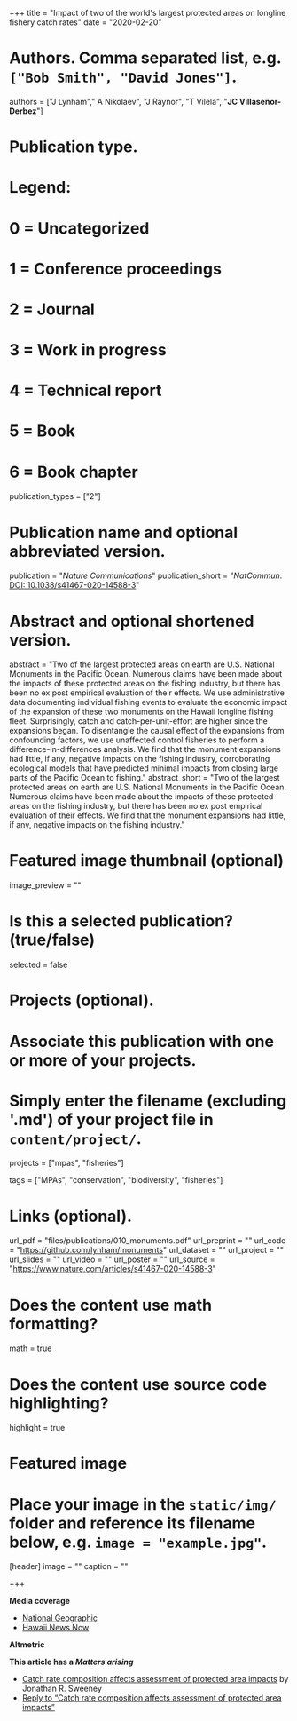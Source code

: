 +++
title = "Impact of two of the world's largest protected areas on longline fishery catch rates"
date = "2020-02-20"

# Authors. Comma separated list, e.g. `["Bob Smith", "David Jones"]`.
authors = ["J Lynham"," A Nikolaev", "J Raynor", "T Vilela",  "**JC Villaseñor-Derbez**"]

# Publication type.
# Legend:
# 0 = Uncategorized
# 1 = Conference proceedings
# 2 = Journal
# 3 = Work in progress
# 4 = Technical report
# 5 = Book
# 6 = Book chapter
publication_types = ["2"]

# Publication name and optional abbreviated version.
publication = "*Nature Communications*"
publication_short = "*NatCommun*. [DOI: 10.1038/s41467-020-14588-3](https://doi.org/10.1038/s41467-020-14588-3)"

# Abstract and optional shortened version.
abstract = "Two of the largest protected areas on earth are U.S. National Monuments in the Pacific Ocean. Numerous claims have been made about the impacts of these protected areas on the fishing industry, but there has been no ex post empirical evaluation of their effects. We use administrative data documenting individual fishing events to evaluate the economic impact of the expansion of these two monuments on the Hawaii longline fishing fleet. Surprisingly, catch and catch-per-unit-effort are higher since the expansions began. To disentangle the causal effect of the expansions from confounding factors, we use unaffected control fisheries to perform a difference-in-differences analysis. We find that the monument expansions had little, if any, negative impacts on the fishing industry, corroborating ecological models that have predicted minimal impacts from closing large parts of the Pacific Ocean to fishing."
abstract_short = "Two of the largest protected areas on earth are U.S. National Monuments in the Pacific Ocean. Numerous claims have been made about the impacts of these protected areas on the fishing industry, but there has been no ex post empirical evaluation of their effects. We find that the monument expansions had little, if any, negative impacts on the fishing industry."

# Featured image thumbnail (optional)
image_preview = ""

# Is this a selected publication? (true/false)
selected = false

# Projects (optional).
#   Associate this publication with one or more of your projects.
#   Simply enter the filename (excluding '.md') of your project file in `content/project/`.
projects = ["mpas", "fisheries"]

tags = ["MPAs", "conservation", "biodiversity", "fisheries"]

# Links (optional).
url_pdf = "files/publications/010_monuments.pdf"
url_preprint = ""
url_code = "https://github.com/lynham/monuments"
url_dataset = ""
url_project = ""
url_slides = ""
url_video = ""
url_poster = ""
url_source = "https://www.nature.com/articles/s41467-020-14588-3"

# Does the content use math formatting?
math = true

# Does the content use source code highlighting?
highlight = true

# Featured image
# Place your image in the `static/img/` folder and reference its filename below, e.g. `image = "example.jpg"`.
[header]
image = ""
caption = ""

+++

**Media coverage**

- [National Geographic](https://www.nationalgeographic.com/science/2020/05/fishery-managers-seek-to-open-pacific-monuments-to-fishing/#close)
- [Hawaii News Now](https://www.hawaiinewsnow.com/2020/02/25/study-expansion-pacific-marine-national-monuments-didnt-harm-fishing-industry/)

**Altmetric**

<script type="text/javascript" src="https://d1bxh8uas1mnw7.cloudfront.net/assets/embed.js"></script><div class="altmetric-embed" data-badge-type="donut" data-altmetric-id="76393902"></div>

**This article has a _Matters arising_**

- [Catch rate composition affects assessment of protected area impacts](https://www.nature.com/articles/s41467-021-21607-4) by Jonathan R. Sweeney
- [Reply to “Catch rate composition affects assessment of protected area impacts”](https://www.nature.com/articles/s41467-021-21608-3)
